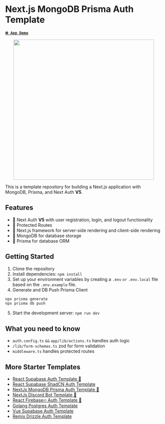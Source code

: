 # Next.js MongoDB Prisma Auth Template

[**`🌐 App Demo`**](https://nextjs-mongodb-prisma-auth-template.vercel.app/)

<p align="center">
<img src="remove_mee.png" width="450">
</p>

This is a template repository for building a Next.js application with MongoDB, Prisma, and Next Auth **V5**.

## Features

- 🚀 Next Auth **V5** with user registration, login, and logout functionality
- 🚀 Protected Routes
- 🚀 Next.js framework for server-side rendering and client-side rendering
- 🚀 MongoDB for database storage
- 🚀 Prisma for database ORM

## Getting Started

1. Clone the repository
2. Install dependencies: `npm install`
3. Set up your environment variables by creating a `.env` `or` `.env.local` file based on the `.env.example` file.
4. Generate and DB Push Prisma Client
```bash
npx prisma generate
npx prisma db push
```
5. Start the development server: `npm run dev`

## What you need to know

- `auth.config.ts` `&&` `app/lib/actions.ts` handles auth logic
- `/lib/form-schemas.ts` zod for form validation
- `middleware.ts` handles protected routes


## More Starter Templates

- [React Supabase Auth Template 🌟](https://github.com/mmvergara/react-supabase-auth-template)
- [React Supabase ShadCN Auth Template](https://github.com/mmvergara/react-supabase-shadcn-auth-template)
- [NextJs MongoDB Prisma Auth Template 🌟](https://github.com/mmvergara/nextjs-mongodb-prisma-auth-template)
- [NextJs Discord Bot Template 🌟](https://github.com/mmvergara/nextjs-discord-bot-boilerplate)
- [React Firebase🔥 Auth Template 🌟](https://github.com/mmvergara/react-firebase-auth-template)
- [Golang Postgres Auth Template](https://github.com/mmvergara/golang-postgresql-auth-template)
- [Vue Supabase Auth Template](https://github.com/mmvergara/vue-supabase-auth-starter-template)
- [Remix Drizzle Auth Template](https://github.com/mmvergara/remix-drizzle-auth-template)
